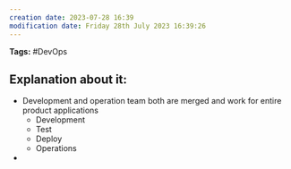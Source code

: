```yaml
---
creation date: 2023-07-28 16:39
modification date: Friday 28th July 2023 16:39:26
---
```


**Tags:** #DevOps

## Explanation about it:

* Development and operation team both are merged and work for entire product applications
	* Development
	* Test
	* Deploy
	* Operations
* 


